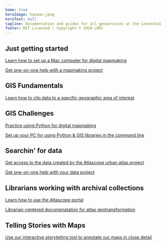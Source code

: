 ```yaml
---
home: true
heroImage: hanaan.jpeg
heroText: null
tagline: Documentation and guides for all geoservices at the Leventhal Map & Education Center at the Boston Public Library
footer: MIT Licensed | Copyright © 2020 LMEC
---
```


<div style="text-align: center">
  <Bit/>
</div>

<div class="features">
  <div class="feature">
    <h2>Just getting started</h2>
      <p><a target = "_blank" href ='./resources/guides/mac-setup.html'>Learn how to set up a Mac computer for digital mapmaking</a></p>      
    <p><a target = "_blank" href ='./resources/request.html'>Get one-on-one help with a mapmaking project</a></p>
  </div>
  <div class="feature">
    <h2>GIS Fundamentals</h2> 
      <p><a target = "_blank" href ='./resources/tutorials/clip-by-extent.html'>Learn how to clip data to a specific geographic area of interest</a></p>    
  </div>
      <div class="feature">
    <h2>GIS Challenges</h2>   
       <p><a target = "_blank" href ='./resources/guides/python.html'>Practice using Python for digital mapmaking</a></p> 
      <p><a target = "_blank" href ='./resources/tutorials/windows-anaconda.html'>Set up your PC for using Python & GIS libraries in the command line</a></p>  
  </div>
  <div class="feature">
    <h2>Searchin' for data</h2>
    <p><a target = "_blank" href ='./resources/documentation/access-urban-atlas-data.html'>Get access to the data created by the Atlascope urban atlas project</a></p>
    <p><a target = "_blank" href ='./resources/request.html'>Get one-on-one help with your data project</a></p>
  </div>
  <div class="feature">
    <h2>Librarians working with archival collections</h2>
    <p><a target = "_blank" href ='./resources/guides/atlascope-tool-guide.html'>Learn how to use the Atlascope portal</a></p>
    <p><a target = "_blank" href ='./resources/documentation/create-urban-atlas-data.html'>Librarian-centered documenatation for atlas geotransformation</a></p>
  </div>
  <div class="feature">
    <h2>Telling Stories with Maps</h2>
      <p><a target = "_blank" href ='./resources/tutorials/create-stories.html'>Use our interactive storytelling tool to annotate our maps in close detail</a></p>
  </div>
</div>
